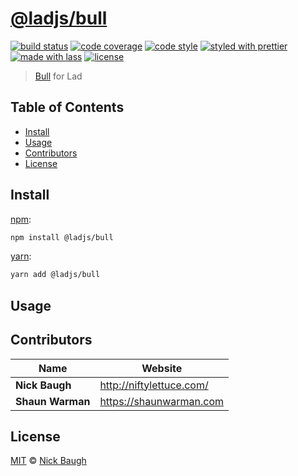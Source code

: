 # [**@ladjs/bull**](https://github.com/ladjs/bull)

[![build status](https://img.shields.io/travis/ladjs/bull.svg)](https://travis-ci.org/ladjs/bull)
[![code coverage](https://img.shields.io/codecov/c/github/ladjs/bull.svg)](https://codecov.io/gh/ladjs/bull)
[![code style](https://img.shields.io/badge/code_style-XO-5ed9c7.svg)](https://github.com/sindresorhus/xo)
[![styled with prettier](https://img.shields.io/badge/styled_with-prettier-ff69b4.svg)](https://github.com/prettier/prettier)
[![made with lass](https://img.shields.io/badge/made_with-lass-95CC28.svg)](https://lass.js.org)
[![license](https://img.shields.io/github/license/ladjs/bull.svg)](LICENSE)

> [Bull][] for Lad


## Table of Contents

* [Install](#install)
* [Usage](#usage)
* [Contributors](#contributors)
* [License](#license)


## Install

[npm][]:

```sh
npm install @ladjs/bull
```

[yarn][]:

```sh
yarn add @ladjs/bull
```


## Usage


## Contributors

| Name             | Website                    |
| ---------------- | -------------------------- |
| **Nick Baugh**   | <http://niftylettuce.com/> |
| **Shaun Warman** | <https://shaunwarman.com>  |


## License

[MIT](LICENSE) © [Nick Baugh](http://niftylettuce.com/)


## 

[npm]: https://www.npmjs.com/

[yarn]: https://yarnpkg.com/

[bull]: https://github.com/OptimalBits/bull
